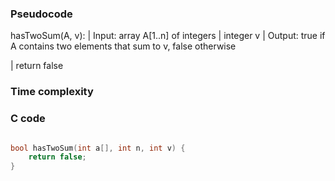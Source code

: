 ### Pseudocode
hasTwoSum(A, v):
|  Input:  array A[1..n] of integers
|          integer v
|  Output: true if A contains two elements that sum to v, false otherwise

|  return false

### Time complexity


### C code
```c

bool hasTwoSum(int a[], int n, int v) {
    return false;
}
```


